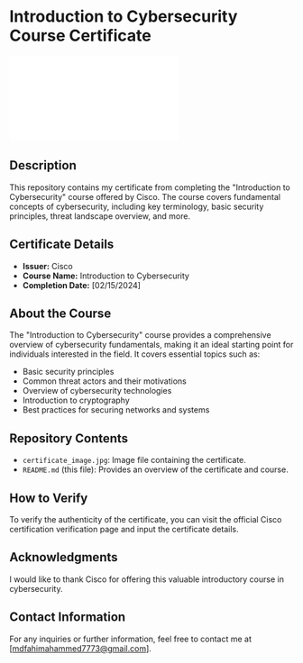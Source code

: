 # Introduction to Cybersecurity Course Certificate

![Certificate](Introduction_to_Cybersecurity_Badge.pdf)

## Description
This repository contains my certificate from completing the "Introduction to Cybersecurity" course offered by Cisco. The course covers fundamental concepts of cybersecurity, including key terminology, basic security principles, threat landscape overview, and more.

## Certificate Details
- **Issuer:** Cisco
- **Course Name:** Introduction to Cybersecurity
- **Completion Date:** [02/15/2024]

## About the Course
The "Introduction to Cybersecurity" course provides a comprehensive overview of cybersecurity fundamentals, making it an ideal starting point for individuals interested in the field. It covers essential topics such as:

- Basic security principles
- Common threat actors and their motivations
- Overview of cybersecurity technologies
- Introduction to cryptography
- Best practices for securing networks and systems

## Repository Contents
- `certificate_image.jpg`: Image file containing the certificate.
- `README.md` (this file): Provides an overview of the certificate and course.

## How to Verify
To verify the authenticity of the certificate, you can visit the official Cisco certification verification page and input the certificate details.

## Acknowledgments
I would like to thank Cisco for offering this valuable introductory course in cybersecurity.

## Contact Information
For any inquiries or further information, feel free to contact me at [mdfahimahammed7773@gmail.com].
